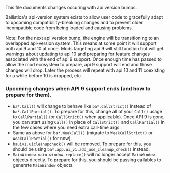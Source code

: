 This file documents changes occuring with api version bumps.

Ballistica's api-version system exists to allow user code to gracefully adapt to
upcoming compatibility-breaking changes and to prevent older incompatible code
from being loaded and causing problems.

Note: For the next api version bump, the engine will be transitioning to an
overlapped api-version system. This means at some point it will support both api
9 and 10 at once. Mods targeting api 9 will still function but will get warnings
about updating to api 10 and preparing for feature changes associated with the
end of api 9 support. Once enough time has passed to allow the mod ecosystem to
prepare, api 9 support will end and those changes will drop. Later the process
will repeat with api 10 and 11 coexisting for a while before 10 is dropped, etc.

### Upcoming changes when API 9 support ends (and how to prepare for them).
- `ba*.Call()` will change to behave like `ba*.CallStrict()` instead of
  `ba*.CallPartial()`. To prepare for this, change all of your `Call()` usage to
  `CallPartial()` (or `CallStrict()` when applicable). Once API 9 is gone, you
  can start using `Call()` in place of `CallStrict()` and `CallPartial()` in the
  few cases where you need extra call-time args.
- Same as above for `ba*.WeakCall()` (migrate to `WeakCallStrict()` or
  `WeakCallPartial()` for now).
- `bauiv1.uicleanupcheck()` will be removed. To prepare for this, you should be
  using `ba*.app.ui_v1.add_use_cleanup_check()` instead.
- `MainWindow.main_window_replace()` will no longer accept `MainWindow` objects
  directly. To prepare for this, you should be passing callables to generate
  `MainWindow` objects.

